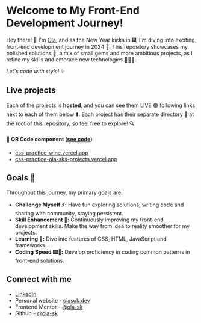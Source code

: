 # Welcome to My Front-End Development Journey!

Hey there! 👋 I'm [Ola](https://olasok.dev), and as the New Year kicks in 🎆, I'm diving into exciting front-end development journey in 2024 🤿. This repository showcases my polished solutions 💎, a mix of small gems and more ambitious projects, as I refine my skills and embrace new technologies 👩🏻‍💻.

*Let's code with style!* ✨

## Live projects

Each of the projects is **hosted**, and you can see them LIVE 🟢 following links next to each of them below ⬇️. Each project has their separate directory 📁 at the root of this repository, so feel free to explore! 🔍

#### 💎 QR Code component ([see code](./qr-code-component/))
- [css-practice-wine.vercel.app](https://css-practice-wine.vercel.app/)
- [css-practice-ola-sks-projects.vercel.app](https://css-practice-ola-sks-projects.vercel.app/)

## Goals 🎳

Throughout this journey, my primary goals are:

- **Challenge Myself ⚡:** Have fun exploring solutions, writing code and sharing with community, staying persistent.
- **Skill Enhancement 📆:** Continuously improving my front-end development skills. Make the way from idea to reality smoother for my projects.
- **Learning 📖:** Dive into features of CSS, HTML, JavaScript and frameworks.
- **Coding Speed ⌨️💨:** Develop proficiency in coding common patterns in front-end solutions.

## Connect with me

- [LinkedIn](https://www.linkedin.com/in/olasokolek/)
- Personal website - [olasok.dev](https://olasok.dev)
- Frontend Mentor - [@ola-sk](https://www.frontendmentor.io/profile/ola-sk)
- Github - [@ola-sk](https://github.com/ola-sk)
